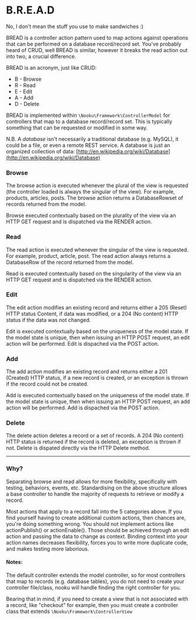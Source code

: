 # B.R.E.A.D

No, I don't mean the stuff you use to make sandwiches :)

BREAD is a controller action pattern used to map actions against operations that can be performed on a database record/record set. You've probably heard of CRUD, well BREAD is similar, however it breaks the read action out into two, a crucial difference. 

BREAD is an acronym, just like CRUD:

* B - Browse
* R - Read
* E - Edit
* A - Add
* D - Delete

BREAD is implemented within `\Nooku\Framework\ControllerModel` for controllers that map to a database record/record set. This is typically something that can be requested or modified in some way. 

N.B. A *database* isn't necessarily a traditional database (e.g. MySQL), it could be a file, or even a remote REST service. A database is just an organized collection of data: [http://en.wikipedia.org/wiki/Database](http://en.wikipedia.org/wiki/Database) 


### Browse

The browse action is executed whenever the plural of the view is requested (the controller loaded is always the singular of the view). For example, products, articles, posts. The browse action returns a DatabaseRowset of records returned from the model. 

Browse executed contextually based on the plurality of the view via an HTTP GET request and is dispatched via the RENDER action.

### Read

The read action is executed whenever the singular of the view is requested. For example, product, article, post. The read action always returns a DatabaseRow of the record returned from the model. 

Read is executed contextually based on the singularity of the view via an HTTP GET request and is dispatched via the RENDER action.

### Edit

The edit action modifies an existing record and returns either a 205 (Reset) HTTP status Content, if data was modified, or a 204 (No content) HTTP status if the data was not changed.

Edit is executed contextually based on the uniqueness of the model state. If the model state is unique, then when issuing an HTTP POST request, an edit action will be performed. Edit is dispached via the POST action.

### Add

The add action modifies an existing record and returns either a 201 (Created) HTTP status, if a new record is created, or an exception is thrown if the record could not be created.

Add is executed contextually based on the uniqueness of the model state. If the model state is unique, then when issuing an HTTP POST request, an add action will be performed. Add is dispached via the POST action.

### Delete

The delete action deletes a record or a set of records. A 204 (No content) HTTP status is returned if the record is deleted, an exception is thrown if not. Delete is dispated directly via the HTTP Delete method.

---

### Why?

Separating browse and read allows for more flexibility, specifically with testing, behaviors, events, etc. Standardising on the above structure allows a base controller to handle the majority of requests to retrieve or modify a record. 

Most actions that apply to a record fall into the 5 categories above. If you find yourself having to create additional custom actions, then chances are, you're doing something wrong. You should not implement actions like actionPublish() or actionEnable(). Those should be achieved through an edit action and passing the data to change as context. Binding context into your action names decreases flexibility, forces you to write more duplicate code, and makes testing more laborious.

#### Notes:

The default controller extends the model controller, so for most controllers that map to records (e.g. database tables), you do not need to create your controller file/class, nooku will handle finding the right controller for you. 

Bearing that in mind, if you need to create a view that is not associated with a record, like "checkout" for example, then you must create a controller class that extends `\Nooku\Framework\ControllerView`